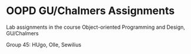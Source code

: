 # OOPD GU/Chalmers Assignments
Lab assignments in the course Object-oriented Programming and Design, GU/Chalmers

Group 45: HUgo, Olle, Sewilius